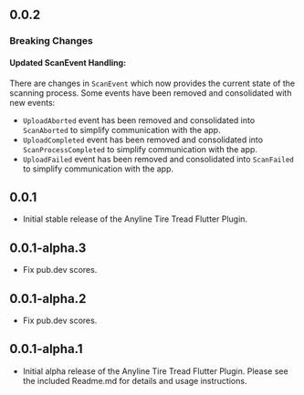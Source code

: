 
## 0.0.2

### Breaking Changes

#### Updated ScanEvent Handling:
There are changes in `ScanEvent` which now provides the current state of the scanning process. Some events have been removed and consolidated with new events:

* `UploadAborted` event has been removed and consolidated into `ScanAborted` to simplify communication with the app.
* `UploadCompleted` event has been removed and consolidated into `ScanProcessCompleted` to simplify communication with the app.
* `UploadFailed` event has been removed and consolidated into `ScanFailed` to simplify communication with the app.

## 0.0.1

* Initial stable release of the Anyline Tire Tread Flutter Plugin.


## 0.0.1-alpha.3

* Fix pub.dev scores.


## 0.0.1-alpha.2

* Fix pub.dev scores.


## 0.0.1-alpha.1

* Initial alpha release of the Anyline Tire Tread Flutter Plugin. Please see the included Readme.md for details and usage instructions.